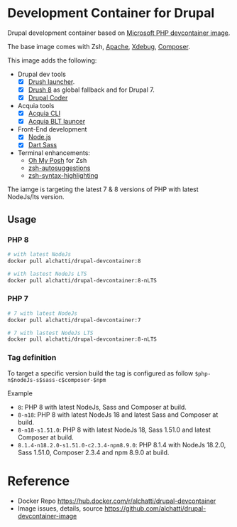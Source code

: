 # Development Container for Drupal

Drupal development container based on [Microsoft PHP devcontainer image](https://mcr.microsoft.com/v2/vscode/devcontainers/php/tags/list).

The base image comes with Zsh, [Apache](https://httpd.apache.org/), [Xdebug](https://xdebug.org/), [Composer](https://getcomposer.org/).

This image adds the following:

- Drupal dev tools
	- [X] [Drush launcher](https://github.com/drush-ops/drush-launcher).
	- [X] [Drush 8](https://www.drush.org/latest/) as global fallback and for Drupal 7.
	- [X] [Drupal Coder](https://www.drupal.org/project/coder)

- Acquia tools
	- [X] [Acquia CLI](https://docs.acquia.com/acquia-cli/)
	- [X] [Acquia BLT launcer](https://github.com/acquia/blt-launcher/)

- Front-End development
	- [X] [Node.js](https://nodejs.org)
	- [X] [Dart Sass](https://github.com/sass/dart-sass)

- Terminal enhancements:
	- [Oh My Posh](https://ohmyposh.dev/) for Zsh
	- [zsh-autosuggestions](https://github.com/zsh-users/zsh-autosuggestions)
	- [zsh-syntax-highlighting](https://github.com/zsh-users/zsh-syntax-highlighting)

The iamge is targeting the latest 7 & 8 versions of PHP with latest NodeJs/lts version.

## Usage

### PHP 8

```bash
# with latest NodeJs
docker pull alchatti/drupal-devcontainer:8
```

```bash
# with lastest NodeJs LTS
docker pull alchatti/drupal-devcontainer:8-nLTS
```
### PHP 7

```bash
# 7 with latest NodeJs
docker pull alchatti/drupal-devcontainer:7
```

```bash
# 7 with lastest NodeJs LTS
docker pull alchatti/drupal-devcontainer:8-nLTS
```

### Tag definition

To target a specific version build the tag is configured as follow `$php-n$nodeJs-s$sass-c$composer-$npm`

Example

- `8`: PHP 8 with latest NodeJs, Sass and Composer at build.
- `8-n18`: PHP 8 with latest NodeJs 18 and latest Sass and Composer at build.
- `8-n18-s1.51.0`: PHP 8 with latest NodeJs 18, Sass 1.51.0 and latest Composer at build.
- `8.1.4-n18.2.0-s1.51.0-c2.3.4-npm8.9.0`: PHP 8.1.4 with NodeJs 18.2.0, Sass 1.51.0, Composer 2.3.4 and npm 8.9.0 at build.

# Reference

- Docker Repo https://hub.docker.com/r/alchatti/drupal-devcontainer
- Image issues, details, source https://github.com/alchatti/drupal-devcontainer-image
